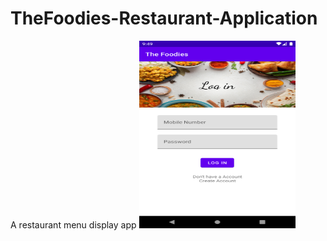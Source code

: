 # TheFoodies-Restaurant-Application
A restaurant menu  display app
<img src="images/res-1.png" width="250" height="300">

<!-- ![image1](images/res-1.png)
![image1](images/res-2.png)
![image1](images/res-3.png) -->

